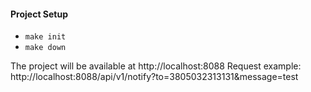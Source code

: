 <h4> Project Setup</h4>

* `make init`
* `make down`

The project will be available at http://localhost:8088
Request example: http://localhost:8088/api/v1/notify?to=3805032313131&message=test